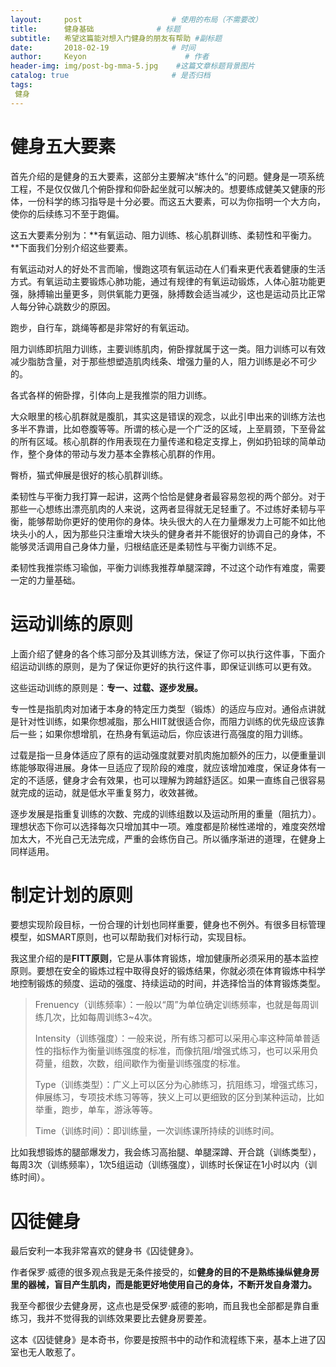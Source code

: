 ```yaml
---
layout:     post                    # 使用的布局（不需要改）
title:      健身基础              # 标题 
subtitle:   希望这篇能对想入门健身的朋友有帮助 #副标题
date:       2018-02-19              # 时间
author:     Keyon                      # 作者
header-img: img/post-bg-mma-5.jpg    #这篇文章标题背景图片
catalog: true                       # 是否归档
tags:
 健身
---
```


# 健身五大要素
首先介绍的是健身的五大要素，这部分主要解决“练什么”的问题。健身是一项系统工程，不是仅仅做几个俯卧撑和仰卧起坐就可以解决的。想要练成健美又健康的形体，一份科学的练习指导是十分必要。而这五大要素，可以为你指明一个大方向，使你的后续练习不至于跑偏。

这五大要素分别为：**有氧运动、阻力训练、核心肌群训练、柔韧性和平衡力。**下面我们分别介绍这些要素。

有氧运动对人的好处不言而喻，慢跑这项有氧运动在人们看来更代表着健康的生活方式。有氧运动主要锻炼心肺功能，通过有规律的有氧运动锻炼，人体心脏功能更强，脉搏输出量更多，则供氧能力更强，脉搏数会适当减少，这也是运动员比正常人每分钟心跳数少的原因。

跑步，自行车，跳绳等都是非常好的有氧运动。

阻力训练即抗阻力训练，主要训练肌肉，俯卧撑就属于这一类。阻力训练可以有效减少脂肪含量，对于那些想塑造肌肉线条、增强力量的人，阻力训练是必不可少的。

各式各样的俯卧撑，引体向上是我推崇的阻力训练。

大众眼里的核心肌群就是腹肌，其实这是错误的观念，以此引申出来的训练方法也多半不靠谱，比如卷腹等等。所谓的核心是一个广泛的区域，上至肩颈，下至骨盆的所有区域。核心肌群的作用表现在力量传递和稳定支撑上，例如扔铅球的简单动作，整个身体的带动与发力基本全靠核心肌群的作用。

臀桥，猫式伸展是很好的核心肌群训练。

柔韧性与平衡力我打算一起讲，这两个恰恰是健身者最容易忽视的两个部分。对于那些一心想练出漂亮肌肉的人来说，这两者显得就无足轻重了。不过练好柔韧与平衡，能够帮助你更好的使用你的身体。块头很大的人在力量爆发力上可能不如比他块头小的人，因为那些只注重增大块头的健身者并不能很好的协调自己的身体，不能够灵活调用自己身体力量，归根结底还是柔韧性与平衡力训练不足。

柔韧性我推崇练习瑜伽，平衡力训练我推荐单腿深蹲，不过这个动作有难度，需要一定的力量基础。
# 运动训练的原则
上面介绍了健身的各个练习部分及其训练方法，保证了你可以执行这件事，下面介绍运动训练的原则，是为了保证你更好的执行这件事，即保证训练可以更有效。

这些运动训练的原则是：**专一、过载、逐步发展。**

专一性是指肌肉对加诸于本身的特定压力类型（锻炼）的适应与应对。通俗点讲就是针对性训练，如果你想减脂，那么HIIT就很适合你，而阻力训练的优先级应该靠后一些；如果你想增肌，在热身有氧运动后，你应该进行高强度的阻力训练。

过载是指一旦身体适应了原有的运动强度就要对肌肉施加额外的压力，以便重量训练能够取得进展。身体一旦适应了现阶段的难度，就应该增加难度，保证身体有一定的不适感，健身才会有效果，也可以理解为跨越舒适区。如果一直练自己很容易就完成的运动，就是低水平重复努力，收效甚微。

逐步发展是指重复训练的次数、完成的训练组数以及运动所用的重量（阻抗力）。理想状态下你可以选择每次只增加其中一项。难度都是阶梯性递增的，难度突然增加太大，不光自己无法完成，严重的会练伤自己。所以循序渐进的道理，在健身上同样适用。
# 制定计划的原则
要想实现阶段目标，一份合理的计划也同样重要，健身也不例外。有很多目标管理模型，如SMART原则，也可以帮助我们对标行动，实现目标。

我这里介绍的是**FITT原则**，它是从事体育锻炼，增加健康所必须采用的基本监控原则。要想在安全的锻炼过程中取得良好的锻炼结果，你就必须在体育锻炼中科学地控制锻炼的频度、运动的强度、持续运动的时间，并选择恰当的体育锻炼类型。

> Frenuency（训练频率）：一般以“周”为单位确定训练频率，也就是每周训练几次，比如每周训练3~4次。
> 
> Intensity（训练强度）：一般来说，所有练习都可以采用心率这种简单普适性的指标作为衡量训练强度的标准，而像抗阻/增强式练习，也可以采用负荷量，组数，次数，组间歇作为衡量训练强度的标准。
> 
> Type（训练类型）：广义上可以区分为心肺练习，抗阻练习，增强式练习，伸展练习，专项技术练习等等，狭义上可以更细致的区分到某种运动，比如举重，跑步，单车，游泳等等。
> 
> Time（训练时间）：即训练量，一次训练课所持续的训练时间。

比如我想锻炼的腿部爆发力，我会练习高抬腿、单腿深蹲、开合跳（训练类型），每周3次（训练频率），1次5组运动（训练强度），训练时长保证在1小时以内（训练时间）。
# 囚徒健身
最后安利一本我非常喜欢的健身书《囚徒健身》。

作者保罗·威德的很多观点我是无条件接受的，如**健身的目的不是熟练操纵健身房里的器械，盲目产生肌肉，而是能更好地使用自己的身体，不断开发自身潜力。**

我至今都很少去健身房，这点也是受保罗·威德的影响，而且我也全部都是靠自重练习，我并不觉得我的训练效果要比去健身房要差。

这本《囚徒健身》是本奇书，你要是按照书中的动作和流程练下来，基本上进了囚室也无人敢惹了。
